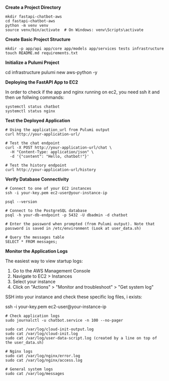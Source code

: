 **Create a Project Directory**

```
mkdir fastapi-chatbot-aws
cd fastapi-chatbot-aws
python -m venv venv
source venv/bin/activate  # On Windows: venv\Scripts\activate
```

**Create Basic Project Structure**

```
mkdir -p app/api app/core app/models app/services tests infrastructure
touch README.md requirements.txt
```

**Initialize a Pulumi Project**

cd infrastructure
pulumi new aws-python -y

**Deploying the FastAPI App to EC2**

In order to check if the app and nginx running on ec2, you need ssh it and then ue follwing commands:

```
systemctl status chatbot 
systemctl status nginx
```

**Test the Deployed Application**

```
# Using the application_url from Pulumi output
curl http://your-application-url/

# Test the chat endpoint
curl -X POST http://your-application-url/chat \
  -H "Content-Type: application/json" \
  -d '{"content": "Hello, chatbot!"}'

# Test the history endpoint
curl http://your-application-url/history
```

**Verify Database Connectivity**

```
# Connect to one of your EC2 instances
ssh -i your-key.pem ec2-user@your-instance-ip

psql --version

# Connect to the PostgreSQL database
psql -h your-db-endpoint -p 5432 -U dbadmin -d chatbot

# Enter the password when prompted (from Pulumi output). Note that password is saved in /etc/environment (Look at user_data.sh)

# Query the messages table
SELECT * FROM messages;
```

**Monitor the Application Logs**

The easiest way to view startup logs:

1. Go to the AWS Management Console
2. Navigate to EC2 > Instances
3. Select your instance
4. Click on "Actions" > "Monitor and troubleshoot" > "Get system log"

SSH into your instance and check these specific log files, i exists:

ssh -i your-key.pem ec2-user@your-instance-ip

```
# Check application logs
sudo journalctl -u chatbot.service -n 100 --no-pager

sudo cat /var/log/cloud-init-output.log
sudo cat /var/log/cloud-init.log
sudo cat /var/log/user-data-script.log (created by a line on top of the user_data.sh)
```

```
# Nginx logs
sudo cat /var/log/nginx/error.log
sudo cat /var/log/nginx/access.log

# General system logs
sudo cat /var/log/messages
```
